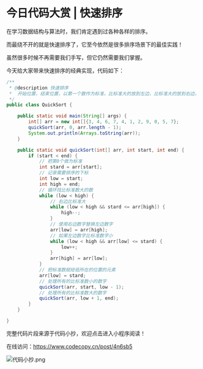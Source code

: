 # 今日代码大赏 | 快速排序

在学习数据结构与算法时，我们肯定遇到过各种各样的排序。

而最绕不开的就是快速排序了，它至今依然是很多排序场景下的最佳实践！

虽然很多时候不再需要我们手写，但它仍然需要我们掌握。

今天给大家带来快速排序的经典实现，代码如下：

```java
/**
 * @description 快速排序
 *  开始位置，结束位置，以第一个数作为标准，比标准大的放到左边，比标准大的放到右边，然后递归标准数位置左右两边的数组就 OK 了
 */
public class QuickSort {

    public static void main(String[] args) {
        int[] arr = new int[]{3, 4, 6, 7, 4, 1, 2, 9, 0, 5, 7};
        quickSort(arr, 0, arr.length - 1);
        System.out.println(Arrays.toString(arr));
    }

    public static void quickSort(int[] arr, int start, int end) {
        if (start < end) {
            // 把第0个做为标准
            int stard = arr[start];
            // 记录需要排序的下标
            int low = start;
            int high = end;
            // 循环找比标准数大的数
            while (low < high) {
                // 右边比标准大
                while (low < high && stard <= arr[high]) {
                    high--;
                }
                // 使用右边数字替换左边数字
                arr[low] = arr[high];
                // 如果左边数字比标准数字小
                while (low < high && arr[low] <= stard) {
                    low++;
                }
                arr[high] = arr[low];
            }
            // 把标准数赋给低所在的位置的元素
            arr[low] = stard;
            // 处理所有的比标准数小的数字
            quickSort(arr, start, low - 1);
            // 处理所有的比标准数大的数字
            quickSort(arr, low + 1, end);
        }
    }

}
```

完整代码片段来源于代码小抄，欢迎点击进入小程序阅读！

在线访问：https://www.codecopy.cn/post/4n6sb5

![代码小抄.png](..%2Fimgs%2F%E4%BB%A3%E7%A0%81%E5%B0%8F%E6%8A%84.png)